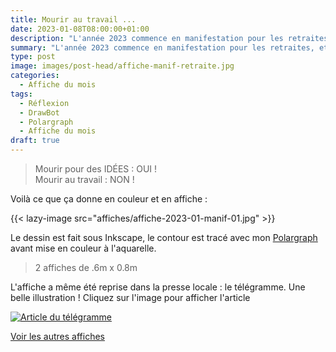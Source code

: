 ```yaml
---
title: Mourir au travail ...
date: 2023-01-08T08:00:00+01:00
description: "L'année 2023 commence en manifestation pour les retraites, et en recherche de slogan."
summary: "L'année 2023 commence en manifestation pour les retraites, et en recherche de slogan."
type: post
image: images/post-head/affiche-manif-retraite.jpg
categories: 
  - Affiche du mois
tags:
  - Réflexion
  - DrawBot
  - Polargraph
  - Affiche du mois
draft: true
---
```



> Mourir pour des IDÉES : OUI !  
> Mourir au travail : NON !

Voilà ce que ça donne en couleur et en affiche :

{{< lazy-image src="affiches/affiche-2023-01-manif-01.jpg" >}}

Le dessin est fait sous Inkscape, le contour est tracé avec mon [Polargraph](../drawbot-polargraph)
avant mise en couleur à l'aquarelle.

> 2 affiches de .6m x 0.8m

L'affiche a même été reprise dans la presse locale : le télégramme. Une belle illustration ! Cliquez sur l'image pour afficher l'article

[![Article du télégramme](/images/affiches/affiche-le-telegramme.jpg "titre")](https://www.letelegramme.fr/ille-et-vilaine/rennes-35000/greve-du-31-janvier-30-000-manifestants-a-rennes-retour-sur-la-mobilisation-4044651.php)


[Voir les autres affiches](/categories/affiche-du-mois)
